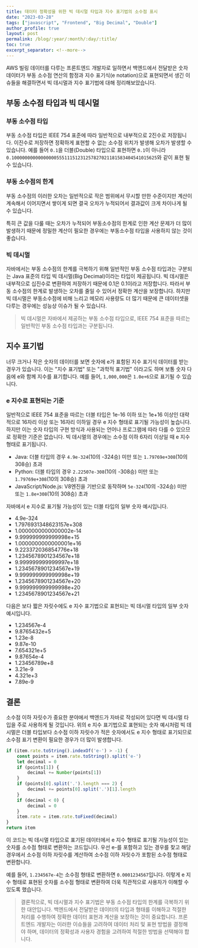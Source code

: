 ```yaml
---
title: 데이터 정확성을 위한 빅 데시멀 타입과 지수 표기법의 소수점 표시
date: "2023-03-28"
tags: ["javascript", "Frontend", "Big Decimal", "Double"]
author_profile: true
layout: post
permalink: /blog/:year/:month/:day/:title/
toc: true
excerpt_separator: <!--more-->
---
```


AWS 빌링 데이터를 다루는 프론트엔드 개발자로 일하면서 백엔드에서 전달받은 숫자 데이터가 부동 소수점 연산의 함정과 지수 표기식(e notation)으로 표현되면서 생긴 이슈들을 해결하면서 빅 데시멀과 지수 표기법에 대해 정리해보았습니다.
<!--more-->

## 부동 소수점 타입과 빅 데시멀

### 부동 소수점 타입

부동 소수점 타입은 IEEE 754 표준에 따라 일반적으로 내부적으로 2진수로 저장됩니다. 이진수로 저장하면 정확하게 표현할 수 없는 소수점 위치가 발생해 오차가 발생할 수 있습니다. 예를 들어 `0.1`을 더블(Double) 타입으로 표현하면 `0.1`이 아니라 `0.1000000000000000055511151231257827021181583404541015625`와 같이 표현 될 수 있습니다.

### 부동 소수점의 한계

부동 소수점의 이러한 오차는 일반적으로 작은 범위에서 무시할 만한 수준이지만 계산이 계속해서 이어지면서 쌓이게 되면 결국 오차가 누적되어서 결과값이 크게 차이나게 될 수 있습니다.

특히 큰 값을 다룰 때는 오차가 누적되어 부동소수점의 한계로 인한 계산 문제가 더 많이 발생하기 때문에 정밀한 계산이 필요한 경우에는 부동소수점 타입을 사용하지 않는 것이 좋습니다.

### 빅 데시멀

자바에서는 부동 소수점의 한계를 극복하기 위해 일반적인 부동 소수점 타입과는 구분되는 Java 표준의 타입 빅 데시멀(Big Decimal)이라는 타입이 제공됩니다. 빅 데시멀은 내부적으로 십진수로 변환하여 저장하기 때문에 0.1은 0.1이라고 저장합니다. 따라서 부동 소수점의 한계로 발생하는 오차를 줄일 수 있어서 정확한 계산을 보장합니다. 하지만 빅 데시멀은 부동소수점에 비해 느리고 메모리 사용량도 더 많기 때문에 큰 데이터셋을 다루는 경우에는 성능상 이슈가 될 수 있습니다.

> 빅 데시멀은 자바에서 제공하는 부동 소수점 타입으로, IEEE 754 표준을 따르는 일반적인 부동 소수점 타입과는 구분됩니다.

## 지수 표기법

너무 크거나 작은 숫자의 데이터를 보면 숫자에 e가 표함된 지수 표기식 데이터를 받는 경우가 있습니다. 이는 "지수 표기법" 또는 "과학적 표기법" 이라고도 하며 보통 숫자 다음에 e와 함께 지수를 표기합니다. 예를 들어, `1,000,000`은 `1.0e+6`으로 표기될 수 있습니다.

### e 지수로 표현되는 기준

일반적으로 IEEE 754 표준을 따르는 더블 타입은 1e-16 이하 또는 1e+16 이상인 대략적으로 16자리 이상 또는 16자리 이하일 경우 e 지수 형태로 표기될 가능성이 높습니다. 하지만 이는 숫자 타입의 구현 방식과 사용되는 언어나 프로그램에 따라 다를 수 있으므로 정확한 기준은 없습니다. 빅 데시멀의 경우에는 소수점 이하 6자리 이상일 때 e 지수 형태로 표기됩니다.

- Java: 더블 타입의 경우 `4.9e-324`(10의 -324승) 미만 또는 `1.79769e+308`(10의 308승) 초과
- Python: 더블 타입의 경우 `2.22507e-308`(10의 -308승) 미만 또는 `1.79769e+308`(10의 308승) 초과
- JavaScript/Node.js: V8엔진을 기반으로 동작하며 `5e-324`(10의 -324승) 미만 또는 `1.8e+308`(10의 308승) 초과

자바에서 e 지수로 표기될 가능성이 있는 더블 타입의 일부 숫자 예시입니다.

- 4.9e-324
- 1.7976931348623157e+308
- 1.0000000000000002e-14
- 9.999999999999998e+15
- 1.0000000000000001e+16
- 9.223372036854776e+18
- 1.2345678901234567e+18
- 9.999999999999997e+18
- 1.2345678901234567e+19
- 9.999999999999998e+19
- 1.2345678901234567e+20
- 9.999999999999998e+20
- 1.2345678901234567e+21

다음은 보다 짧은 자릿수에도 e 지수 표기법으로 표현되는 빅 데시멀 타입의 일부 숫자 예시입니다.

- 1.234567e-4
- 9.8765432e+5
- 1.23e-8
- 9.87e-10
- 7.654321e+5
- 9.87654e-4
- 1.23456789e+8
- 3.21e-9
- 4.321e+3
- 7.89e-9

## 결론

소수점 이하 자릿수가 중요한 분야에서 백엔드가 자바로 작성되어 있다면 빅 데시멀 타입을 주로 사용하게 될 것입니다. 위의 e 지수 표기법으로 표현되는 숫자 예시처럼 빅 데시멀은 더블 타입보다 소수점 이하 자릿수가 적은 숫자에서도 e 지수 형태로 표기되므로 소수점 표기 변환이 필요한 경우가 더 많이 발생합니다.

```js
if (item.rate.toString().indexOf('e-') > -1) {
    const points = item.rate.toString().split('e-')
    let decimal = 0
    if (points[1]) {
        decimal += Number(points[1])
    }
    if (points[0].split('.').length === 2) {
        decimal += points[0].split('.')[1].length
    }
    if (decimal < 0) {
        decimal = 0
    }
    item.rate = item.rate.toFixed(decimal)
}
return item
```

이 코드는 빅 데시멀 타입으로 표기된 데이터에서 e 지수 형태로 표기될 가능성이 있는 숫자를 소수점 형태로 변환하는 코드입니다. 우선 e-를 포함하고 있는 경우를 찾고 해당 경우에서 소수점 이하 자릿수를 계산하여 소수점 이하 자릿수가 포함된 소수점 형태로 변환합니다.

예를 들어, `1.234567e-4`는 소수점 형태로 변환하면 `0.0001234567`입니다. 이렇게 e 지수 형태로 표현된 숫자를 소수점 형태로 변환하여 더욱 직관적으로 사용자가 이해할 수 있도록 했습니다.

> 결론적으로, 빅 데시멀과 지수 표기법은 부동 소수점 타입의 한계를 극복하기 위한 대안입니다. 백엔드에서 전달받은 데이터의 타입과 형태를 이해하고 적절한 처리를 수행하여 정확한 데이터 표현과 계산을 보장하는 것이 중요합니다. 프론트엔드 개발자는 이러한 이슈들을 고려하여 데이터 처리 및 표현 방법을 결정해야 하며, 데이터의 정확성과 사용자 경험을 고려하여 적절한 방법을 선택해야 합니다.
